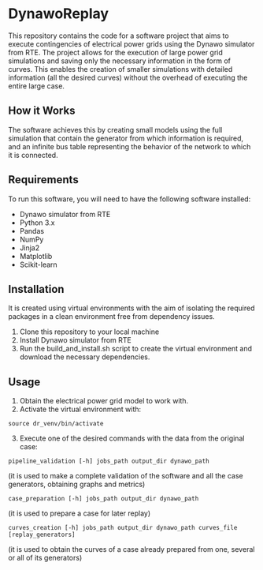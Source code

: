# DynawoReplay
This repository contains the code for a software project that aims to execute contingencies of electrical power grids using the Dynawo simulator from RTE. The project allows for the execution of large power grid simulations and saving only the necessary information in the form of curves. This enables the creation of smaller simulations with detailed information (all the desired curves) without the overhead of executing the entire large case.

## How it Works
The software achieves this by creating small models using the full simulation that contain the generator from which information is required, and an infinite bus table representing the behavior of the network to which it is connected.

## Requirements
To run this software, you will need to have the following software installed:
- Dynawo simulator from RTE
- Python 3.x
- Pandas
- NumPy
- Jinja2
- Matplotlib
- Scikit-learn

## Installation
It is created using virtual environments with the aim of isolating the required packages in a clean environment free from dependency issues.
1. Clone this repository to your local machine
2. Install Dynawo simulator from RTE
3. Run the build_and_install.sh script to create the virtual environment and download the necessary dependencies.

## Usage
1. Obtain the electrical power grid model to work with.
2. Activate the virtual environment with:
```
source dr_venv/bin/activate
```
3. Execute one of the desired commands with the data from the original case:
```
pipeline_validation [-h] jobs_path output_dir dynawo_path
```
(it is used to make a complete validation of the software and all the case generators, obtaining graphs and metrics)
```
case_preparation [-h] jobs_path output_dir dynawo_path
```
(it is used to prepare a case for later replay)
```
curves_creation [-h] jobs_path output_dir dynawo_path curves_file [replay_generators]
```
(it is used to obtain the curves of a case already prepared from one, several or all of its generators)
